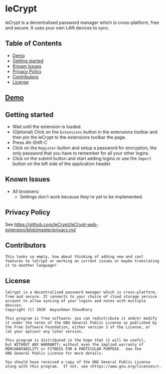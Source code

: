 # leCrypt
leCrypt is a decentralised password manager which is cross-platform, free and secure. It uses your own LAN devices to sync.

## Table of Contents
- [Demo](#demo)
- [Getting started](#getting-started)
- [Known Issues](#known-issues)
- [Privacy Policy](#privacy-policy)
- [Contributors](#contributors)
- [License](#license)

## [Demo](https://streamable.com/e/xyxu58)

## Getting started
- Wait until the extension is loaded.
- (Optional) Click on the `Extensions` button in the extensions toolbar and then pin the leCrypt to the extensions toolbar the page.
- Press Alt-Shift-C
- Click on the `Register` button and setup a password for encryption, the only password that you have to remember for all your other logins.
- Click on the submit button and start adding logins or use the `Import` button on the left side of the application header.

## Known Issues
 - All browsers:
    - Settings don't work because they're yet to be implemented.

## Privacy Policy
See https://github.com/leCrypt/leCrypt-web-extension/blob/master/privacy.md

## Contributors
```
This looks so empty, how about thinking of adding new and cool features to leCrypt or working on current issues or maybe translating it to another language?
```

## License
```
leCrypt is a decentralised password manager which is cross-platform, free and secure. It connects to your choice of cloud storage service account to allow syncing of your logins and notes with multiple devices.
Copyright (C) 2020  Aayushman Choudhary

This program is free software: you can redistribute it and/or modify
it under the terms of the GNU General Public License as published by
the Free Software Foundation, either version 3 of the License, or
(at your option) any later version.

This program is distributed in the hope that it will be useful,
but WITHOUT ANY WARRANTY; without even the implied warranty of
MERCHANTABILITY or FITNESS FOR A PARTICULAR PURPOSE.  See the
GNU General Public License for more details.

You should have received a copy of the GNU General Public License
along with this program.  If not, see <https://www.gnu.org/licenses/>.
```
